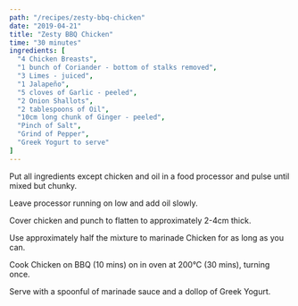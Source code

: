 ```yaml
---
path: "/recipes/zesty-bbq-chicken"
date: "2019-04-21"
title: "Zesty BBQ Chicken"
time: "30 minutes"
ingredients: [
  "4 Chicken Breasts",
  "1 bunch of Coriander - bottom of stalks removed",
  "3 Limes - juiced",
  "1 Jalapeño",
  "5 cloves of Garlic - peeled",
  "2 Onion Shallots",
  "2 tablespoons of Oil",
  "10cm long chunk of Ginger - peeled",
  "Pinch of Salt",
  "Grind of Pepper",
  "Greek Yogurt to serve"
]
---
```


Put all ingredients except chicken and oil in a food processor and pulse until mixed but chunky.

Leave processor running on low and add oil slowly.

Cover chicken and punch to flatten to approximately 2-4cm thick.

Use approximately half the mixture to marinade Chicken for as long as you can.

Cook Chicken on BBQ (10 mins) on in oven at 200°C (30 mins), turning once.

Serve with a spoonful of marinade sauce and a dollop of Greek Yogurt.